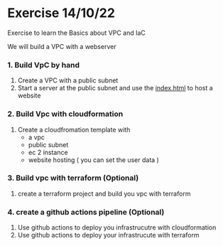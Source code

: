 # Exercise 14/10/22

Exercise to learn the Basics about VPC and IaC

We will build a VPC with a webserver

### 1. Build VpC by hand
1. Create a VPC with a public subnet
1. Start a server at the public subnet and use the [index.html](./../22-09-30_S3-CLI-Actions/index.html) to host a website

### 2. Build Vpc with cloudformation
1. Create a cloudfromation template with
    - a vpc
    - public subnet
    - ec 2 instance
    - website hosting ( you can set the user data )

### 3. Build vpc with terraform (Optional)
1. create a terraform project and build you vpc with terraform

### 4. create a github actions pipeline (Optional)
1. Use github actions to deploy you infrastrucutre with cloudformation
1. Use github actions to deploy your infrastrucute with terraform